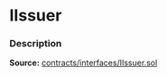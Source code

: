 # IIssuer

### Description <a href="description" id="description"></a>

**Source:** [contracts/interfaces/IIssuer.sol](https://github.com/perifinance/peri-finance/blob/master/contracts/interfaces/IIssuer.sol)
